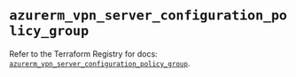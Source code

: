 # `azurerm_vpn_server_configuration_policy_group`

Refer to the Terraform Registry for docs: [`azurerm_vpn_server_configuration_policy_group`](https://registry.terraform.io/providers/hashicorp/azurerm/3.104.0/docs/resources/vpn_server_configuration_policy_group).
